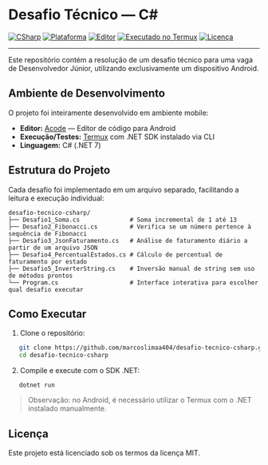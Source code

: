 # Desafio Técnico — C#

[![CSharp](https://img.shields.io/badge/C%23-.NET%207-blue?logo=c-sharp&logoColor=white)](https://learn.microsoft.com/pt-br/dotnet/)
[![Plataforma](https://img.shields.io/badge/Plataforma-Android%20Mobile-orange?logo=android)]()
[![Editor](https://img.shields.io/badge/Editor-Acode-informational?logo=visualstudiocode)]()
[![Executado no Termux](https://img.shields.io/badge/Execucao-Termux-000000?logo=linux)]()
[![Licença](https://img.shields.io/badge/Licença-MIT-green)](LICENSE)

---

Este repositório contém a resolução de um desafio técnico para uma vaga de Desenvolvedor Júnior, utilizando exclusivamente um dispositivo Android.

## Ambiente de Desenvolvimento

O projeto foi inteiramente desenvolvido em ambiente mobile:

- **Editor:** [Acode](https://play.google.com/store/apps/details?id=com.foxdebug.acode) — Editor de código para Android  
- **Execução/Testes:** [Termux](https://f-droid.org/en/packages/com.termux/) com .NET SDK instalado via CLI  
- **Linguagem:** C# (.NET 7)

## Estrutura do Projeto

Cada desafio foi implementado em um arquivo separado, facilitando a leitura e execução individual:

```
desafio-tecnico-csharp/
├── Desafio1_Soma.cs              # Soma incremental de 1 até 13
├── Desafio2_Fibonacci.cs         # Verifica se um número pertence à sequência de Fibonacci
├── Desafio3_JsonFaturamento.cs   # Análise de faturamento diário a partir de um arquivo JSON
├── Desafio4_PercentualEstados.cs # Cálculo de percentual de faturamento por estado
├── Desafio5_InverterString.cs    # Inversão manual de string sem uso de métodos prontos
└── Program.cs                    # Interface interativa para escolher qual desafio executar
```

## Como Executar

1. Clone o repositório:
```bash
   git clone https://github.com/marcoslimaa404/desafio-tecnico-csharp.git
   cd desafio-tecnico-csharp
```

2. Compile e execute com o SDK .NET:
```
   dotnet run
```

> Observação: no Android, é necessário utilizar o Termux com o .NET instalado manualmente.

## Licença

Este projeto está licenciado sob os termos da licença MIT.
